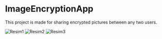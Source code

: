 # ImageEncryptionApp
 
This project is made for sharing encrypted pictures between any two users.

![Resim1](https://user-images.githubusercontent.com/53106627/122688488-1b629300-d225-11eb-91c6-3f0d242ca513.jpg)
![Resim2](https://user-images.githubusercontent.com/53106627/122688489-1c93c000-d225-11eb-9f54-366079ea3021.jpg)
![Resim3](https://user-images.githubusercontent.com/53106627/122688490-1c93c000-d225-11eb-8e19-675df7b94f99.jpg)
